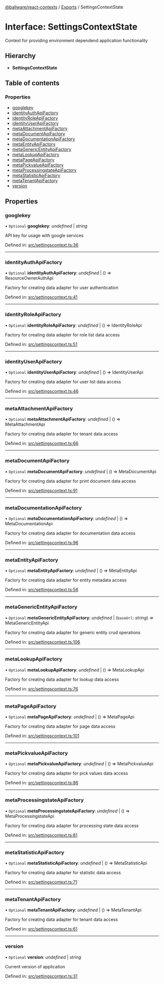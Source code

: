 [@ballware/react-contexts](../README.md) / [Exports](../modules.md) / SettingsContextState

# Interface: SettingsContextState

Context for providing environment dependend application functionality

## Hierarchy

* **SettingsContextState**

## Table of contents

### Properties

- [googlekey](settingscontextstate.md#googlekey)
- [identityAuthApiFactory](settingscontextstate.md#identityauthapifactory)
- [identityRoleApiFactory](settingscontextstate.md#identityroleapifactory)
- [identityUserApiFactory](settingscontextstate.md#identityuserapifactory)
- [metaAttachmentApiFactory](settingscontextstate.md#metaattachmentapifactory)
- [metaDocumentApiFactory](settingscontextstate.md#metadocumentapifactory)
- [metaDocumentationApiFactory](settingscontextstate.md#metadocumentationapifactory)
- [metaEntityApiFactory](settingscontextstate.md#metaentityapifactory)
- [metaGenericEntityApiFactory](settingscontextstate.md#metagenericentityapifactory)
- [metaLookupApiFactory](settingscontextstate.md#metalookupapifactory)
- [metaPageApiFactory](settingscontextstate.md#metapageapifactory)
- [metaPickvalueApiFactory](settingscontextstate.md#metapickvalueapifactory)
- [metaProcessingstateApiFactory](settingscontextstate.md#metaprocessingstateapifactory)
- [metaStatisticApiFactory](settingscontextstate.md#metastatisticapifactory)
- [metaTenantApiFactory](settingscontextstate.md#metatenantapifactory)
- [version](settingscontextstate.md#version)

## Properties

### googlekey

• `Optional` **googlekey**: *undefined* \| *string*

API key for usage with google services

Defined in: [src/settingscontext.ts:36](https://github.com/frankball/ballware-react-contexts/blob/85afb6f/src/settingscontext.ts#L36)

___

### identityAuthApiFactory

• `Optional` **identityAuthApiFactory**: *undefined* \| () => ResourceOwnerAuthApi

Factory for creating data adapter for user authentication

Defined in: [src/settingscontext.ts:41](https://github.com/frankball/ballware-react-contexts/blob/85afb6f/src/settingscontext.ts#L41)

___

### identityRoleApiFactory

• `Optional` **identityRoleApiFactory**: *undefined* \| () => IdentityRoleApi

Factory for creating data adapter for role list data access

Defined in: [src/settingscontext.ts:51](https://github.com/frankball/ballware-react-contexts/blob/85afb6f/src/settingscontext.ts#L51)

___

### identityUserApiFactory

• `Optional` **identityUserApiFactory**: *undefined* \| () => IdentityUserApi

Factory for creating data adapter for user list data access

Defined in: [src/settingscontext.ts:46](https://github.com/frankball/ballware-react-contexts/blob/85afb6f/src/settingscontext.ts#L46)

___

### metaAttachmentApiFactory

• `Optional` **metaAttachmentApiFactory**: *undefined* \| () => MetaAttachmentApi

Factory for creating data adapter for tenant data access

Defined in: [src/settingscontext.ts:66](https://github.com/frankball/ballware-react-contexts/blob/85afb6f/src/settingscontext.ts#L66)

___

### metaDocumentApiFactory

• `Optional` **metaDocumentApiFactory**: *undefined* \| () => MetaDocumentApi

Factory for creating data adapter for print document data access

Defined in: [src/settingscontext.ts:91](https://github.com/frankball/ballware-react-contexts/blob/85afb6f/src/settingscontext.ts#L91)

___

### metaDocumentationApiFactory

• `Optional` **metaDocumentationApiFactory**: *undefined* \| () => MetaDocumentationApi

Factory for creating data adapter for documentation data access

Defined in: [src/settingscontext.ts:96](https://github.com/frankball/ballware-react-contexts/blob/85afb6f/src/settingscontext.ts#L96)

___

### metaEntityApiFactory

• `Optional` **metaEntityApiFactory**: *undefined* \| () => MetaEntityApi

Factory for creating data adapter for entity metadata access

Defined in: [src/settingscontext.ts:56](https://github.com/frankball/ballware-react-contexts/blob/85afb6f/src/settingscontext.ts#L56)

___

### metaGenericEntityApiFactory

• `Optional` **metaGenericEntityApiFactory**: *undefined* \| (`baseUrl`: *string*) => MetaGenericEntityApi

Factory for creating data adapter for generic entity crud operations

Defined in: [src/settingscontext.ts:106](https://github.com/frankball/ballware-react-contexts/blob/85afb6f/src/settingscontext.ts#L106)

___

### metaLookupApiFactory

• `Optional` **metaLookupApiFactory**: *undefined* \| () => MetaLookupApi

Factory for creating data adapter for lookup data access

Defined in: [src/settingscontext.ts:76](https://github.com/frankball/ballware-react-contexts/blob/85afb6f/src/settingscontext.ts#L76)

___

### metaPageApiFactory

• `Optional` **metaPageApiFactory**: *undefined* \| () => MetaPageApi

Factory for creating data adapter for page data access

Defined in: [src/settingscontext.ts:101](https://github.com/frankball/ballware-react-contexts/blob/85afb6f/src/settingscontext.ts#L101)

___

### metaPickvalueApiFactory

• `Optional` **metaPickvalueApiFactory**: *undefined* \| () => MetaPickvalueApi

Factory for creating data adapter for pick values data access

Defined in: [src/settingscontext.ts:86](https://github.com/frankball/ballware-react-contexts/blob/85afb6f/src/settingscontext.ts#L86)

___

### metaProcessingstateApiFactory

• `Optional` **metaProcessingstateApiFactory**: *undefined* \| () => MetaProcessingstateApi

Factory for creating data adapter for processing state data access

Defined in: [src/settingscontext.ts:81](https://github.com/frankball/ballware-react-contexts/blob/85afb6f/src/settingscontext.ts#L81)

___

### metaStatisticApiFactory

• `Optional` **metaStatisticApiFactory**: *undefined* \| () => MetaStatisticApi

Factory for creating data adapter for statistic data access

Defined in: [src/settingscontext.ts:71](https://github.com/frankball/ballware-react-contexts/blob/85afb6f/src/settingscontext.ts#L71)

___

### metaTenantApiFactory

• `Optional` **metaTenantApiFactory**: *undefined* \| () => MetaTenantApi

Factory for creating data adapter for tenant data access

Defined in: [src/settingscontext.ts:61](https://github.com/frankball/ballware-react-contexts/blob/85afb6f/src/settingscontext.ts#L61)

___

### version

• `Optional` **version**: *undefined* \| *string*

Current version of application

Defined in: [src/settingscontext.ts:31](https://github.com/frankball/ballware-react-contexts/blob/85afb6f/src/settingscontext.ts#L31)
